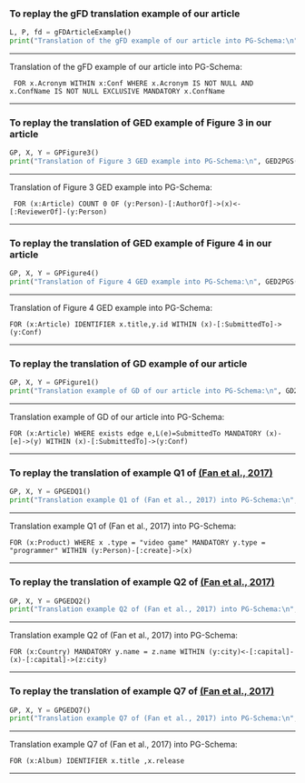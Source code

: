 ### To replay the gFD translation example of our article
```python
L, P, fd = gFDArticleExample()
print("Translation of the gFD example of our article into PG-Schema:\n",gFD2PGS(L,P,fd))
```
***
Translation of the gFD example of our article into PG-Schema:

` FOR x.Acronym WITHIN x:Conf
	WHERE x.Acronym IS NOT NULL AND x.ConfName IS NOT NULL
		EXCLUSIVE MANDATORY x.ConfName`
***

### To replay the translation of GED example of Figure 3 in our article
```python
GP, X, Y = GPFigure3()
print("Translation of Figure 3 GED example into PG-Schema:\n", GED2PGS(GP,X,Y), sep="")
```
***
Translation of Figure 3 GED example into PG-Schema:

` FOR (x:Article)
COUNT 0 OF (y:Person)-[:AuthorOf]->(x)<-[:ReviewerOf]-(y:Person)` 
***

### To replay the translation of GED example of Figure 4 in our article
```python
GP, X, Y = GPFigure4()
print("Translation of Figure 4 GED example into PG-Schema:\n", GED2PGS(GP,X,Y), sep="")
```
***
Translation of Figure 4 GED example into PG-Schema:

`FOR (x:Article)
IDENTIFIER x.title,y.id WITHIN (x)-[:SubmittedTo]->(y:Conf)` 
***

### To replay the translation of GD example of our article
```python
GP, X, Y = GPFigure1()
print("Translation example of GD of our article into PG-Schema:\n", GD2PGS(GP,X,Y), sep="")
```
***
Translation example of GD of our article into PG-Schema:

`FOR (x:Article)
WHERE exists edge e,L(e)=SubmittedTo
MANDATORY (x)-[e]->(y) WITHIN (x)-[:SubmittedTo]->(y:Conf)`
***

### To replay the translation of example Q1 of [(Fan et al., 2017)](https://www.pure.ed.ac.uk/ws/portalfiles/portal/44159778/pods17.pdf)
```python
GP, X, Y = GPGEDQ1()
print("Translation example Q1 of (Fan et al., 2017) into PG-Schema:\n", GED2PGS(GP,X,Y), sep="")
```
***
Translation example Q1 of (Fan et al., 2017) into PG-Schema:

`FOR (x:Product)
WHERE x .type = "video game"
MANDATORY y.type = "programmer" WITHIN (y:Person)-[:create]->(x)`
***

### To replay the translation of example Q2 of [(Fan et al., 2017)](https://www.pure.ed.ac.uk/ws/portalfiles/portal/44159778/pods17.pdf)
```python
GP, X, Y = GPGEDQ2()
print("Translation example Q2 of (Fan et al., 2017) into PG-Schema:\n", GED2PGS(GP,X,Y), sep="")
```
***
Translation example Q2 of (Fan et al., 2017) into PG-Schema:

`FOR (x:Country)
MANDATORY y.name = z.name WITHIN (y:city)<-[:capital]-(x)-[:capital]->(z:city)`
***

### To replay the translation of example Q7 of [(Fan et al., 2017)](https://www.pure.ed.ac.uk/ws/portalfiles/portal/44159778/pods17.pdf)
```python
GP, X, Y = GPGEDQ7()
print("Translation example Q7 of (Fan et al., 2017) into PG-Schema:\n", GED2PGS(GP,X,Y), sep="")
```
***
Translation example Q7 of (Fan et al., 2017) into PG-Schema:

`FOR (x:Album)
IDENTIFIER x.title ,x.release `
***

